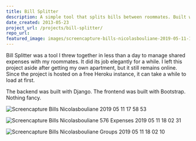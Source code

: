 ```yaml
---
title: Bill Splitter
description: A simple tool that splits bills between roommates. Built with Django and Bootstrap.
date_created: 2013-05-23
project_url: /projects/bill-splitter/
repo_url: 
featured_image: images/screencapture-bills-nicolasbouliane-2019-05-11-17_58_53.png
---
```


Bill Splitter was a tool I threw together in less than a day to manage shared expenses with my roommates. It did its job elegantly for a while. I left this project aside after getting my own apartment, but it still remains online. Since the project is hosted on a free Heroku instance, it can take a while to load at first.

The backend was built with Django. The frontend was built with Bootstrap. Nothing fancy.

![Screencapture Bills Nicolasbouliane 2019 05 11 17 58 53](/images/screencapture-bills-nicolasbouliane-2019-05-11-17_58_53.png)

![Screencapture Bills Nicolasbouliane 576 Expenses 2019 05 11 18 02 31](/images/screencapture-bills-nicolasbouliane-576-expenses-2019-05-11-18_02_31.png)

![Screencapture Bills Nicolasbouliane Groups 2019 05 11 18 02 10](/images/screencapture-bills-nicolasbouliane-groups-2019-05-11-18_02_10.png)

